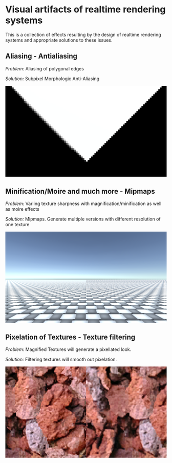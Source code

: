 # Visual artifacts of realtime rendering systems

This is a collection of effects resulting by the design of realtime rendering systems and appropriate solutions to these issues. 

## Aliasing - Antialiasing

*Problem:* Aliasing of polygonal edges

*Solution:* Subpixel Morphologic Anti-Aliasing

![Aliasing](aliasing.png)

## Minification/Moire and much more - Mipmaps

*Problem:* Variing texture sharpness with magnification/minification as well as moire effects

*Solution:* Mipmaps. Generate multiple versions with different resolution of one texture

![Mipmaps](mipmaps.png)  

## Pixelation of Textures - Texture filtering

*Problem:* Magnified Textures will generate a pixellated look. 

*Solution:* Filtering textures will smooth out pixelation. 

![Texture Filtering](texturefiltering.png)